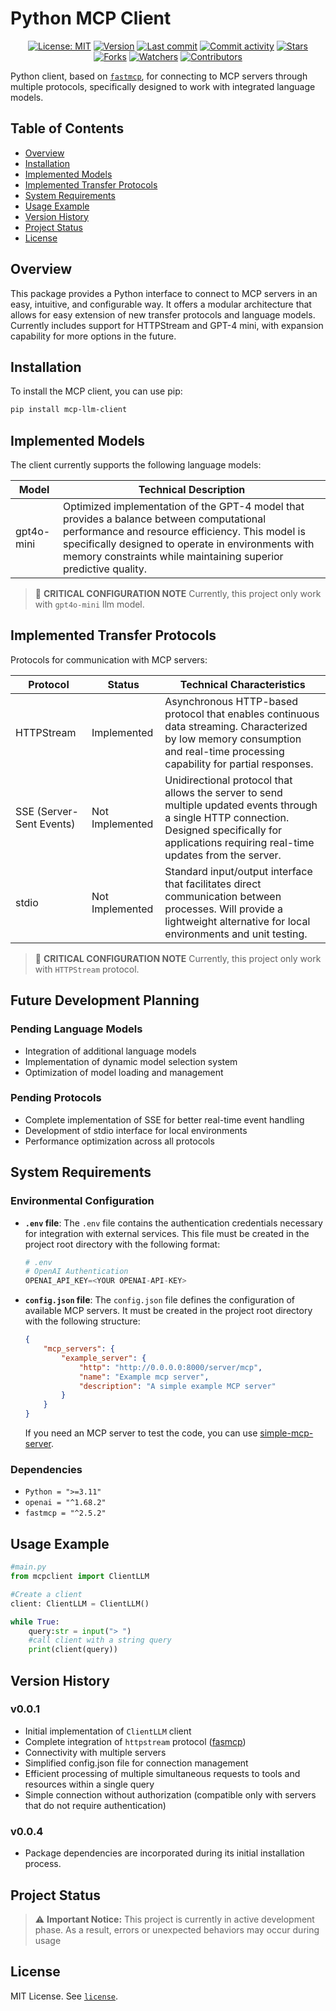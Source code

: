 # Python MCP Client

<div align = center>

[![License: MIT](https://img.shields.io/badge/License-MIT-green.svg)](https://opensource.org/licenses/MIT)
[![Version](https://img.shields.io/pypi/v/mcp-llm-client?color=%2334D058&label=Version)](https://pypi.org/project/mcp-llm-client)
[![Last commit](https://img.shields.io/github/last-commit/rb58853/python-mcp-client.svg?style=flat)](https://github.com/rb58853/python-mcp-client/commits)
[![Commit activity](https://img.shields.io/github/commit-activity/m/rb58853/python-mcp-client)](https://github.com/rb58853/python-mcp-client/commits)
[![Stars](https://img.shields.io/github/stars/rb58853/python-mcp-client?style=flat&logo=github)](https://github.com/rb58853/python-mcp-client/stargazers)
[![Forks](https://img.shields.io/github/forks/rb58853/python-mcp-client?style=flat&logo=github)](https://github.com/rb58853/python-mcp-client/network/members)
[![Watchers](https://img.shields.io/github/watchers/rb58853/python-mcp-client?style=flat&logo=github)](https://github.com/rb58853/python-mcp-client)
[![Contributors](https://img.shields.io/github/contributors/rb58853/python-mcp-client)](https://github.com/rb58853/python-mcp-client/graphs/contributors)

</div>

Python client, based on [`fastmcp`](https://github.com/modelcontextprotocol/python-sdk), for connecting to MCP servers through multiple protocols, specifically designed to work with integrated language models.

## Table of Contents

* [Overview](#overview)
* [Installation](#installation)
* [Implemented Models](#implemented-models)
* [Implemented Transfer Protocols](#implemented-transfer-protocols)
* [System Requirements](#system-requirements)
* [Usage Example](#usage-example)
* [Version History](#version-history)
* [Project Status](#project-status)
* [License](#license)

## Overview

This package provides a Python interface to connect to MCP servers in an easy, intuitive, and configurable way. It offers a modular architecture that allows for easy extension of new transfer protocols and language models. Currently includes support for HTTPStream and GPT-4 mini, with expansion capability for more options in the future.

## Installation

To install the MCP client, you can use pip:

```bash
pip install mcp-llm-client
```

## Implemented Models

The client currently supports the following language models:

| Model | Technical Description |
| --- | --- |
| gpt4o-mini | Optimized implementation of the GPT-4 model that provides a balance between computational performance and resource efficiency. This model is specifically designed to operate in environments with memory constraints while maintaining superior predictive quality. |

>🚨 **CRITICAL CONFIGURATION NOTE** Currently, this project only work with `gpt4o-mini` llm model.

## Implemented Transfer Protocols

Protocols for communication with MCP servers:

| Protocol | Status | Technical Characteristics |
| --- | --- | --- |
| HTTPStream | Implemented | Asynchronous HTTP-based protocol that enables continuous data streaming. Characterized by low memory consumption and real-time processing capability for partial responses. |
| SSE (Server-Sent Events) | Not Implemented | Unidirectional protocol that allows the server to send multiple updated events through a single HTTP connection. Designed specifically for applications requiring real-time updates from the server. |
| stdio | Not Implemented | Standard input/output interface that facilitates direct communication between processes. Will provide a lightweight alternative for local environments and unit testing. |

>🚨 **CRITICAL CONFIGURATION NOTE** Currently, this project only work with `HTTPStream` protocol.

## Future Development Planning

### Pending Language Models

* Integration of additional language models
* Implementation of dynamic model selection system
* Optimization of model loading and management

### Pending Protocols

* Complete implementation of SSE for better real-time event handling
* Development of stdio interface for local environments
* Performance optimization across all protocols

## System Requirements

### Environmental Configuration

* **`.env` file**: The `.env` file contains the authentication credentials necessary for integration with external services. This file must be created in the project root directory with the following format:

    ```python
    # .env
    # OpenAI Authentication
    OPENAI_API_KEY=<YOUR OPENAI-API-KEY>
    ```

* **`config.json` file**: The `config.json` file defines the configuration of available MCP servers. It must be created in the project root directory with the following structure:

    ```json
    {
        "mcp_servers": {
            "example_server": {
                "http": "http://0.0.0.0:8000/server/mcp",
                "name": "Example mcp server",
                "description": "A simple example MCP server"
            }
        }
    }
    ```

    If you need an MCP server to test the code, you can use [simple-mcp-server](https://github.com/rb58853/simple-mcp-server).

### Dependencies

* `Python = ">=3.11"`
* `openai = "^1.68.2"`
* `fastmcp = "^2.5.2"`

## Usage Example

```python
#main.py
from mcpclient import ClientLLM

#Create a client
client: ClientLLM = ClientLLM()

while True:
    query:str = input("> ")
    #call client with a string query
    print(client(query))

```

## Version History

### v0.0.1

* Initial implementation of `ClientLLM` client
* Complete integration of `httpstream` protocol ([fasmcp](https://github.com/modelcontextprotocol/python-sdk))
* Connectivity with multiple servers
* Simplified config.json file for connection management
* Efficient processing of multiple simultaneous requests to tools and resources within a single query
* Simple connection without authorization (compatible only with servers that do not require authentication)

### v0.0.4

* Package dependencies are incorporated during its initial installation process.

## Project Status
>
>⚠️ **Important Notice:** This project is currently in active development phase. As a result, errors or unexpected behaviors may occur during usage

## License

MIT License. See [`license`](license).
